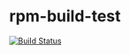 # rpm-build-test

[![Build Status](https://travis-ci.org/junaruga/rpm-build-test.svg?branch=master)](https://travis-ci.org/junaruga/rpm-build-test)
